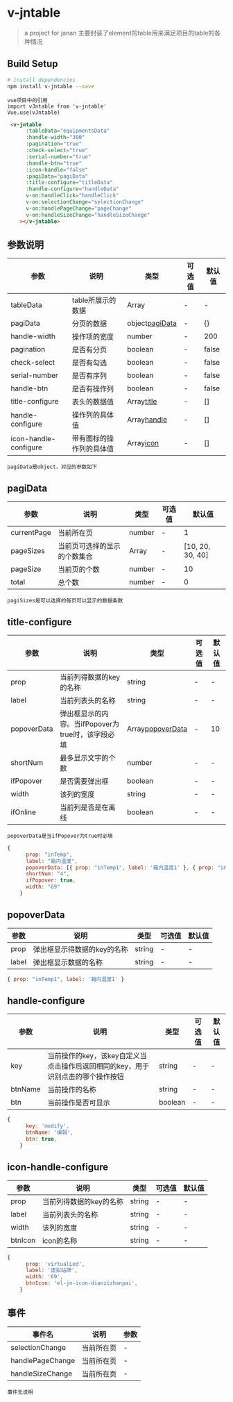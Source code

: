 # v-jntable

> a project for janan
> 主要封装了element的table用来满足项目的table的各种情况

## Build Setup

``` bash
# install dependencies
npm install v-jntable --save

```

```
vue项目中的引用
import vJntable from 'v-jntable'
Vue.use(vJntable)
```
```html
 <v-jntable
      :tableData="equipmentsData"
      :handle-width="300"
      :pagination="true"
      :check-select="true"
      :serial-number="true"
      :handle-btn="true"
      :icon-handle="false"
      :pagiData="pagiData"
      :title-configure="titleData"
      :handle-configure="handleData"
      v-on:handleClick="handleClick"
      v-on:selectionChange="selectionChange"
      v-on:handlePageChange="pageChange"
      v-on:handleSizeChange="handleSizeChange"
    ></v-jntable>
```
## 参数说明

| 参数 | 说明 | 类型 |可选值 |默认值|
| ------ | ------ | ------ | ------ | ------ |
| tableData | table所展示的数据 | Array |-|-|
| pagiData | 分页的数据 | object[pagiData](#pagiData) |-|{}|
| handle-width | 操作项的宽度 | number |-|200|
| pagination | 是否有分页 | boolean |-|false|
| check-select | 是否有勾选 | boolean |-|false|
| serial-number | 是否有序列 | boolean |-|false|
| handle-btn | 是否有操作列 | boolean |-|false|
| title-configure| 表头的数据值 | Array[title](#title) |-|[]|
| handle-configure | 操作列的具体值 | Array[handle](#handle) |-|[]|
| icon-handle-configure | 带有图标的操作列的具体值 | Array[icon](#icon) |-|[]|

```
pagiData是object，对应的参数如下
```

## <span id="pagiData">pagiData</span>

| 参数 | 说明 | 类型 |可选值 |默认值|
| ------ | ------ | ------ | ------ | ------ |
| currentPage | 当前所在页 | number |-|1|
| pageSizes | 当前页可选择的显示的个数集合 | Array |-|[10, 20, 30, 40]|
| pageSize | 当前页的个数 | number |-|10|
| total | 总个数 | number |-|0|

```
pagiSizes是可以选择的每页可以显示的数据条数
```

## <span id="title">title-configure</span>

| 参数 | 说明 | 类型 |可选值 |默认值|
| ------ | ------ | ------ | ------ | ------ |
| prop | 当前列得数据的key的名称 | string |-|-|
| label | 当前列表头的名称 | string|-|-|
| popoverData | 弹出框显示的内容。当ifPopover为true时，该字段必填 | Array[popoverData](#data) |-|10|
| shortNum | 最多显示文字的个数 | number |-|-|
| ifPopover | 是否需要弹出框 | boolean |-|-|
| width | 该列的宽度 | string |-|-|
| ifOnline | 当前列是否是在离线 | boolean |-|-|


```
popoverData是当ifPopover为true时必填
```
```javascript
{
      prop: "inTemp",
      label: "箱内温度",
      popoverData: [{ prop: "inTemp1", label: '箱内温度1' }, { prop: "inTemp2", label: '箱内温度2' }, { prop: "inTemp3", label: '箱内温度3' }],
      shortNum: "4",
      ifPopover: true,
      width: "69"
    }
```

## <span id="data">popoverData</span>

| 参数 | 说明 | 类型 |可选值 |默认值|
| ------ | ------ | ------ | ------ | ------ |
| prop | 弹出框显示得数据的key的名称 | string |-|-|
| label | 弹出框显示数据的名称 | string|-|-|

```javascript
{ prop: "inTemp1", label: '箱内温度1' }
```

## <span id="handle">handle-configure</span>

| 参数 | 说明 | 类型 |可选值 |默认值|
| ------ | ------ | ------ | ------ | ------ |
| key | 当前操作的key，该key自定义当点击操作后返回相同的key，用于识别点击的哪个操作按钮 | string |-|-|
| btnName | 当前操作的名称 | string|-|-|
| btn | 当前操作是否可显示 | boolean|-|-|

```javascript
{
      key: 'modify',
      btnName: '编辑',
      btn: true,
    }
```

## <span id="icon">icon-handle-configure</span>

| 参数 | 说明 | 类型 |可选值 |默认值|
| ------ | ------ | ------ | ------ | ------ |
| prop | 当前列得数据的key的名称 | string |-|-|
| label | 当前列表头的名称 | string|-|-|
| width | 该列的宽度 | string |-|-|
| btnIcon | icon的名称 | string|-|-|

```javascript
{
      prop: 'virtualLed',
      label: '虚拟站牌',
      width: '69',
      btnIcon: 'el-jn-icon-dianzizhanpai',
    }
```

## 事件

| 事件名 | 说明 | 参数 |
| ------ | ------ | ------ |
| selectionChange | 当前所在页 | - |
| handlePageChange | 当前所在页 | - |
| handleSizeChange | 当前所在页 | - |

```
事件无说明
```